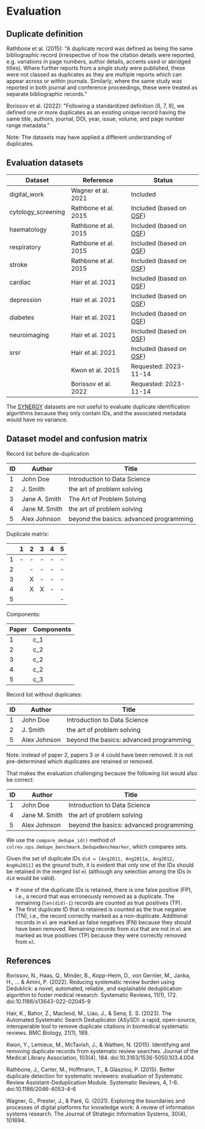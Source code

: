 # Evaluation

## Duplicate definition

Rathbone et al. (2015): "A duplicate record was defined as being the same bibliographic record (irrespective of how the citation details were reported, e.g. variations in page numbers, author details, accents used or abridged titles). Where further reports from a single study were published, these were not classed as duplicates as they are multiple reports which can appear across or within journals. Similarly, where the same study was reported in both journal and conference proceedings, these were treated as separate bibliographic records."

Borissov et al. (2022): "Following a standardized definition [6, 7, 9], we defined one or more duplicates as an existing unique record having the same title, authors, journal, DOI, year, issue, volume, and page number range metadata."

Note: The datasets may have applied a different understanding of duplicates.

## Evaluation datasets

| Dataset            | Reference                | Status                                           |
| ------------------ | -------------------------| ------------------------------------------------ |
| digital_work       | Wagner et al. 2021       | Included                                         |
| cytology_screening | Rathbone et al. 2015     | Included (based on [OSF](https://osf.io/dyvnj/)) |
| haematology        | Rathbone et al. 2015     | Included (based on [OSF](https://osf.io/dyvnj/)) |
| respiratory        | Rathbone et al. 2015     | Included (based on [OSF](https://osf.io/dyvnj/)) |
| stroke             | Rathbone et al. 2015     | Included (based on [OSF](https://osf.io/dyvnj/)) |
| cardiac            | Hair et al. 2021         | Included (based on [OSF](https://osf.io/c9evs/)) |
| depression         | Hair et al. 2021         | Included (based on [OSF](https://osf.io/c9evs/)) |
| diabetes           | Hair et al. 2021         | Included (based on [OSF](https://osf.io/c9evs/)) |
| neuroimaging       | Hair et al. 2021         | Included (based on [OSF](https://osf.io/c9evs/)) |
| srsr               | Hair et al. 2021         | Included (based on [OSF](https://osf.io/c9evs/)) |
|                    | Kwon et al. 2015         | Requested: 2023-11-14                            |
|                    | Borissov et al. 2022     | Requested: 2023-11-14                            |

The [SYNERGY](https://github.com/asreview/synergy-dataset) datasets are not useful to evaluate duplicate identification algorithms because they only contain IDs, and the associated metadata would have no variance.

## Dataset model and confusion matrix

Record list before de-duplication

| ID  | Author           | Title                                    |
| --- | ---------------- | ---------------------------------------- |
| 1   | John Doe         | Introduction to Data Science             |
| 2   | J. Smith         | the art of problem solving               |
| 3   | Jane A. Smith    | The Art of Problem Solving               |
| 4   | Jane M. Smith    | the art of problem solving               |
| 5   | Alex Johnson     | beyond the basics: advanced programming  |

Duplicate matrix:

|     | 1   | 2   | 3   | 4   | 5   |
| --- | --- | --- | --- | --- | --- |
| 1   |  -  |  -  |  -  |  -  |  -  |
| 2   |     |  -  |  -  |  -  |  -  |
| 3   |     |  X  |  -  |  -  |  -  |
| 4   |     |  X  |  X  |  -  |  -  |
| 5   |     |     |     |     |  -  |

Components:

| Paper | Components |
| ---   | ----------- |
| 1     | c_1         |
| 2     | c_2         |
| 3     | c_2         |
| 4     | c_2         |
| 5     | c_3         |

Record list without duplicates:

| ID  | Author           | Title                                    |
| --- | ---------------- | ---------------------------------------- |
| 1   | John Doe         | Introduction to Data Science             |
| 2   | J. Smith         | the art of problem solving               |
| 5   | Alex Johnson     | beyond the basics: advanced programming  |

Note: instead of paper 2, papers 3 or 4 could have been removed. It is not pre-determined which duplicates are retained or removed.

That makes the evaluation challenging because the following list would also be correct:

| ID  | Author           | Title                                    |
| --- | ---------------- | ---------------------------------------- |
| 1   | John Doe         | Introduction to Data Science             |
| 4   | Jane M. Smith    | the art of problem solving               |
| 5   | Alex Johnson     | beyond the basics: advanced programming  |


We use the `compare_dedupe_id()` method of `colrev.ops.dedupe_benchmark.DedupeBenchmarker`, which compares sets.

Given the set of duplicate IDs `did = [Ang2011, Ang2011a, Ang2012, AngHu2011]` as the ground truth, it is evident that only one of the IDs should be retained in the merged list `ml` (although any selection among the IDs in `did` would be valid).

- If none of the duplicate IDs is retained, there is one false positive (FP), i.e., a record that was erroneously removed as a duplicate. The remaining (`len(did)-1`) records are counted as true positives (TP).
- The first duplicate ID that is retained is counted as the true negative (TN), i.e., the record correctly marked as a non-duplicate. Additional records in `ml` are marked as false negatives (FN) because they should have been removed. Remaining records from `did` that are not in `ml` are marked as true positives (TP) because they were correctly removed from `ml`.

<!--
Rathbone et al. (2015): "The **accuracy of the results were coded against the benchmark** according to whether it was a true positive (true duplicate, i.e. correctly identified duplicate), false positive (false duplicate, i.e. incorrectly identified as duplicate), true negative (unique record) or false negative (true duplicate, i.e. incorrectly identified as unique record).

Kwon et al. (2015): "All sets of results from the de-duplication strategies outlined above were compared against the gold standard sets to identify false negatives (duplicate citations that should have been deleted but were not) and false positives (duplicate citations that were deleted but should not have been). We also recorded the time it took to de-duplicate results in each option (Table 1, online only)"
-->

## References

Borissov, N., Haas, Q., Minder, B., Kopp-Heim, D., von Gernler, M., Janka, H., ... & Amini, P. (2022). Reducing systematic review burden using Deduklick: a novel, automated, reliable, and explainable deduplication algorithm to foster medical research. Systematic Reviews, 11(1), 172. doi:10.1186/s13643-022-02045-9

Hair, K., Bahor, Z., Macleod, M., Liao, J., & Sena, E. S. (2023). The Automated Systematic Search Deduplicator (ASySD): a rapid, open-source, interoperable tool to remove duplicate citations in biomedical systematic reviews. BMC Biology, 21(1), 189.

Kwon, Y., Lemieux, M., McTavish, J., & Wathen, N. (2015). Identifying and removing duplicate records from systematic review searches. Journal of the Medical Library Association, 103(4), 184. doi:10.3163/1536-5050.103.4.004

Rathbone, J., Carter, M., Hoffmann, T., & Glasziou, P. (2015). Better duplicate detection for systematic reviewers: evaluation of Systematic Review Assistant-Deduplication Module. Systematic Reviews, 4, 1-6. doi:10.1186/2046-4053-4-6

Wagner, G., Prester, J., & Paré, G. (2021). Exploring the boundaries and processes of digital platforms for knowledge work: A review of information systems research. The Journal of Strategic Information Systems, 30(4), 101694.
